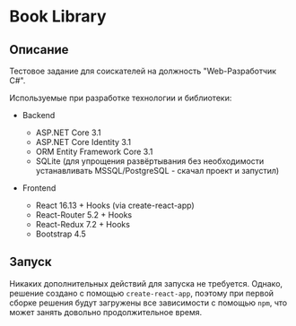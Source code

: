 # Book Library

## Описание

Тестовое задание для соискателей на должность "Web-Разработчик C#".

Используемые при разработке технологии и библиотеки:

- Backend
  - ASP.NET Core 3.1
  - ASP.NET Core Identity 3.1
  - ORM Entity Framework Core 3.1
  - SQLite (для упрощения развёртывания без необходимости устанавливать MSSQL/PostgreSQL - скачал проект и запустил)

- Frontend
  - React 16.13 + Hooks (via create-react-app)
  - React-Router 5.2 + Hooks
  - React-Redux 7.2 + Hooks
  - Bootstrap 4.5

## Запуск

Никаких дополнительных действий для запуска не требуется. Однако, решение создано с помощью ```create-react-app```, поэтому при первой сборке решения будут загружены все зависимости с помощью ```npm```, что может занять довольно продолжительное время.
